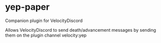 # yep-paper

Companion plugin for VelocityDiscord

Allows VelocityDiscord to send death/advancement messages by sending them on the plugin channel velocity:yep
